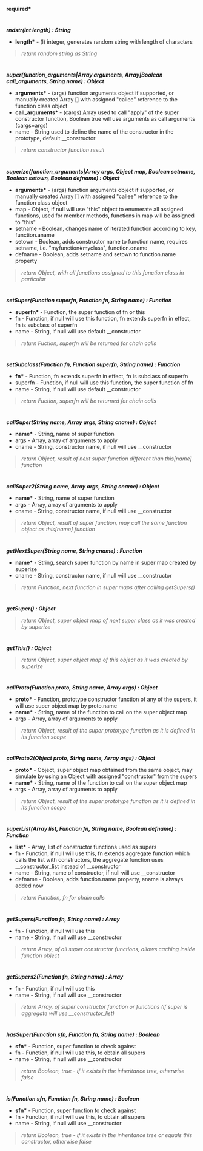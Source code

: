 __required*__

#  
__*rndstr(int length) : String*__  
- __length*__ - (l) integer, generates random string with length of characters  
>*return random string as String*  

#  
__*super(function_arguments|Array arguments, Array|Boolean call_arguments, String name) : Object*__  
- __arguments*__ - (args) function arguments object if supported, or manually created Array [] with assigned "callee" reference to the function class object  
- __call_arguments*__ - (cargs) Array used to call "apply" of the super constructor function, Boolean true will use arguments as call arguments (cargs=args)  
- name - String used to define the name of the constructor in the prototype, default __constructor  
>*return constructor function result*  

#  
__*superize(function_arguments|Array args, Object map, Boolean setname, Boolean setown, Boolean defname) : Object*__  
- __arguments*__ - (args) function arguments object if supported, or manually created Array [] with assigned "callee" reference to the function class object  
- map - Object, if null will use "this" object to enumerate all assigned functions, used for member methods, functions in map will be assigned to "this"  
- setname - Boolean, changes name of iterated function according to key, function.aname  
- setown - Boolean, adds constructor name to function name, requires setname, i.e. "myfunction#myclass", function.oname  
- defname - Boolean, adds setname and setown to function.name property  
>*return Object, with all functions assigned to this function class in particular*  

#  
__*setSuper(Function superfn, Function fn, String name) : Function*__  
- __superfn*__ - Function, the super function of fn or this  
- fn - Function, if null will use this function, fn extends superfn in effect, fn is subclass of superfn  
- name - String, if null will use default __constructor  
>*return Fuction, superfn will be returned for chain calls*  

#  
__*setSubclass(Function fn, Function superfn, String name) : Function*__  
- __fn*__ - Function, fn extends superfn in effect, fn is subclass of superfn  
- superfn - Function, if null will use this function, the super function of fn  
- name - String, if null will use default __constructor  
>*return Fuction, superfn will be returned for chain calls*  

#  
__*callSuper(String name, Array args, String cname) : Object*__  
- __name*__ - String, name of super function  
- args - Array, array of arguments to apply  
- cname - String, constructor name, if null will use __constructor  
>*return Object, result of next super function different than this[name] function*  

#  
__*callSuper2(String name, Array args, String cname) : Object*__  
- __name*__ - String, name of super function  
- args - Array, array of arguments to apply  
- cname - String, constructor name, if null will use __constructor  
>*return Object, result of super function, may call the same function object as this[name] function*  

#  
__*getNextSuper(String name, String cname) : Function*__  
- __name*__ - String, search super function by name in super map created by superize  
- cname - String, constructor name, if null will use __constructor  
>*return Function, next function in super maps after calling getSupers()*  

#  
__*getSuper() : Object*__  
>*return Object, super object map of next super class as it was created by superize*  

#  
__*getThis() : Object*__  
>*return Object, super object map of this object as it was created by superize*  

#  
__*callProto(Function proto, String name, Array args) : Object*__  
- __proto*__ - Function, prototype constructor function of any of the supers, it will use super object map by proto.name  
- __name*__ - String, name of the function to call on the super object map  
- args - Array, array of arguments to apply  
>*return Object, result of the super prototype function as it is defined in its function scope*  

#  
__*callProto2(Object proto, String name, Array args) : Object*__  
- __proto*__ - Object, super object map obtained from the same object, may simulate by using an Object with assigned "constructor" from the supers  
- __name*__ - String, name of the function to call on the super object map  
- args - Array, array of arguments to apply  
>*return Object, result of the super prototype function as it is defined in its function scope*  

#  
__*superList(Array list, Function fn, String name, Boolean defname) : Function*__  
- __list*__ - Array, list of constructor functions used as supers  
- fn - Function, if null will use this, fn extends aggregate function which calls the list with constructors, the aggregate function uses __constructor_list instead of __constructor  
- name - String, name of constructor, if null will use __constructor  
- defname - Boolean, adds function.name property, aname is always added now  
>*return Function, fn for chain calls*  

#  
__*getSupers(Function fn, String name) : Array*__  
- fn - Function, if null will use this  
- name - String, if null will use __constructor  
>*return Array, of all super constructor functions, allows caching inside function object*  

#  
__*getSupers2(Function fn, String name) : Array*__  
- fn - Function, if null will use this  
- name - String, if null will use __constructor  
>*return Array, of super constructor function or functions (if super is aggregate will use __constructor_list)*  

#  
__*hasSuper(Function sfn, Function fn, String name) : Boolean*__  
- __sfn*__ - Function, super function to check against  
- fn - Function, if null will use this, to obtain all supers  
- name - String, if null will use __constructor  
>*return Boolean, true - if it exists in the inheritance tree, otherwise false*  

#  
__*is(Function sfn, Function fn, String name) : Boolean*__  
- __sfn*__ - Function, super function to check against  
- fn - Function, if null will use this, to obtain all supers  
- name - String, if null will use __constructor  
>*return Boolean, true - if it exists in the inheritance tree or equals this constructor, otherwise false*  
